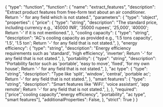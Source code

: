 {
    "type": "function",
    "function": {
        "name": "extract_features",
        "description": "Extract product features from free-form text about an air conditioner. Return '-' for any field which is not stated.",
        "parameters": {
            "type": "object",
            "properties": {
                "price": {
                    "type": "string",
                    "description": "The standard price, including currency e.g., '45000 INR', '35000 rupees', '25,000', '40000'; Return '-' if it is not mentioned.", 
                },
                "cooling capacity": {
                    "type": "string",
                    "description": "AC's cooling capacity as provided e.g., '1.5 tons capacity', '1.5', '1.5 ton'; Return '-' for any field that is not stated.", 
                },
                "energy efficiency": {
                    "type": "string",
                    "description": "Energy efficiency requirements such as 'standard', 'high efficiency', 'inverter'; Return '-' for any field that is not stated.", 
                },
                "portability": {
                    "type": "string",
                    "description": "Portability factor such as 'portable', 'easy to move', 'fixed', 'for my own house'; Return '-' for any field that is not stated.", 
                },
                "ac type": {
                    "type": "string",
                    "description": "Type like 'split', 'window', 'central', 'portable ac'; Return '-' for any field that is not stated.", 
                },
                "smart features": {
                    "type": "string",
                    "description": "Smart features like 'WiFi', 'voice assistant', 'app remote'; Return '-' for any field that is not stated.", 
                },
            },
            "required": ["price","cooling capacity","energy efficiency", "portability", "ac type", "smart features"],
            "additionalProperties": False,
        },
        "strict": True
    }
}